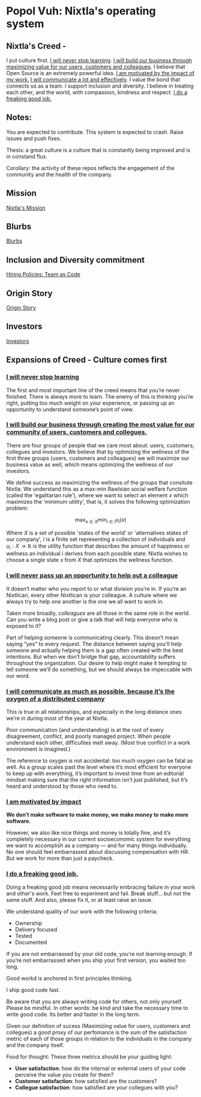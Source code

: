 # Popol Vuh: Nixtla's operating system

## Nixtla's Creed - 

I put culture first. [I will never stop learning](#i-will-never-stop-learning). [I will build our business through maximizing value for our users, customers and colleagues](#i-will-build-our-business-through-creating-the-most-value-for-our-community-of-users-customers-and-collegues). I believe that Open Source is an extremely powerful idea. [I am motivated by the impact of my work.](#i-am-motivated-by-impact) [I will communicate a lot and effectively](#i-will-communicate-as-much-as-possible-because-its-the-oxygen-of-a-distributed-company). I value the bond that connects us as a team. I support inclusion and diversity. I believe in treating each other, and the world, with compassion, kindness and respect. [I do a freaking good job.](#i-do-a-freaking-good-job)

## Notes:

You are expected to contribute. This system is expected to crash. Raise issues and push fixes.

Thesis: a great culture is a culture that is constantly being improved and is in constand flux.

Corollary: the activity of these repos reflects the engagement of the community and the health of the company.



## Mission
[Nixtla's Mission](Mission.md)

## Blurbs
[Blurbs](Blurbs.md)

## Inclusion and Diversity commitment

[Hiring Policies: Team as Code](/Hiring/policies.md)

## Origin Story
[Origin Story](OriginStory.md)

## Investors
[Investors](Investors.md)


## Expansions of Creed - Culture comes first

### [I will never stop learning](#i-will-never-stop-learning)
The first and most important line of the creed means that you’re never finished. There is always more to learn. The enemy of this is thinking you’re right, putting too much weight on your experience, or passing up an opportunity to understand someone’s point of view.

### [I will build our business  through creating the most value for our community of users, customers and collegues.](#i-will-build-our-business-through-creating-the-most-value-for-our-community-of-users-customers-and-colleagues)

There are four groups of people that we care most about: users, customers, collegues and investors. We believe that by optimizing the wellness of the first three groups (users, customers and colleagues) we will maximize our business value as well, which means optimizing the wellness of our investors.


We define success as maximizing the wellness of the groups that consitute Nixtla. We understand this as a max-min Rawlsian social welfare function (called the 'egalitarian rule'), where we want to select an element $x$ which maximizes the 'minimum utility', that is, it solves the following optimization problem:

$$
\max_{x\in X}\min_{i\in I}u_{i}(x)
$$

Where $X$ is a set of possible 'states of the world' or 'alternatives states of our company', $I$ is a finite set representing a collection of individuals and $u_i:X\longrightarrow\mathbb{R}$ is the utility function that describes the amount of happiness or wellness an individual $i$ derives from each possible state. Nixtla wishes to choose a single state $x$ from $X$ that optimizes the wellness function.


### [I will never pass up an opportunity to help out a colleague](#i-will-never-pass-up-an-opportunity-to-help-out-a-colleague)
It doesn’t matter who you report to or what division you’re in. If you’re an Nixtlican, every other Nixtlican is your colleague. A culture where we always try to help one another is the one we all want to work in.

Taken more broadly, *colleagues* are all those in the same role in the world. Can you write a blog post or give a talk that will help everyone who is exposed to it?

Part of helping someone is communicating clearly. This doesn’t mean saying “yes” to every request. The distance between saying you’ll help someone and actually helping them is a gap often created with the best intentions. But when we don’t bridge that gap, accountability suffers throughout the organization. Our desire to help might make it tempting to tell someone we’ll do something, but we should always be impeccable with our word. 


### [I will communicate as much as possible, because it’s the oxygen of a distributed company](#i-will-communicate-as-much-as-possible-because-its-the-oxygen-of-a-distributed-company)

This is true in all relationships, and especially in the long distance ones we’re in during most of the year at Nixtla. 

Poor communication (and understanding) is at the root of every disagreement, conflict, and poorly managed project. When people understand each other, difficulties melt away. (Most true conflict in a work environment is imagined.)

The reference to oxygen is not accidental: too much oxygen can be fatal as well. As a group scales past the level where it’s most efficient for everyone to keep up with everything, it’s important to invest time from an editorial mindset making sure that the right information isn’t just published, but it’s heard and understood by those who need to.


### [I am motivated by impact](#i-am-motivated-by-impact)

**We don’t make software to make money, we make money to make more software.**

However, we also like nice things and money is totally fine, and it’s completely necessary in our current socioeconomic system for everything we want to accomplish as a company — and for many things individually. 
No one should feel embarrassed about discussing compensation with HR. But we work for more than just a paycheck.

### [I do a freaking good job.](#i-do-a-freaking-good-job)

Doing a freaking good job means necessarily embracing failure in your work and other's work. Feel free to experiment and fail. Break stuff... but not the same stuff. And also, please fix it, or at least raise an issue.

We understand quality of our work with the following criteria:
* Ownership
* Delivery focused
* Tested
* Documented

If you are not embarrassed by your old code, you’re not learning enough. If you’re not embarrassed when you ship your first version, you waited too long.

Good workd is anchored in first principles thinking.

I ship good code fast.

Be aware that you are always writing code for others, not only yourself. Please be mindful. In other words: be kind and take the necessary time to write good code. Its better and faster in the long term.

Given our definition of sucess (Maximizing value for users, customers and collegues) a good proxy of our perfomance is the sum of the satisfaction metric of each of those groups in relation to the individuals in the company and the company itself.

Food for thought:
These three metrics should be your guiding light:
* **User satisfaction**: how do the internal or external users of your code perceive the value you create for them?
* **Customer satisfaction**: how satisfied are the customers?
* **Collegue satisfaction**: how satisfied are your collegues with you?
